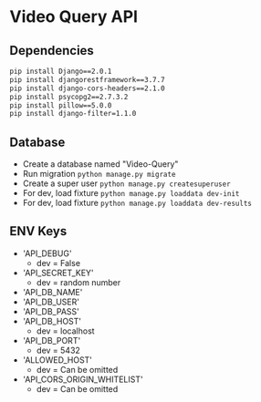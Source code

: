 # Video Query API

## Dependencies

```bash
pip install Django==2.0.1
pip install djangorestframework==3.7.7
pip install django-cors-headers==2.1.0
pip install psycopg2==2.7.3.2
pip install pillow==5.0.0
pip install django-filter=1.1.0
```

## Database

- Create a database named "Video-Query"
- Run migration `python manage.py migrate`
- Create a super user `python manage.py createsuperuser`
- For dev, load fixture `python manage.py loaddata dev-init`
- For dev, load fixture `python manage.py loaddata dev-results`

## ENV Keys

- 'API_DEBUG'
  - dev = False
- 'API_SECRET_KEY'
  - dev = random number
- 'API_DB_NAME'
- 'API_DB_USER'
- 'API_DB_PASS'
- 'API_DB_HOST'
  - dev = localhost
- 'API_DB_PORT'
  - dev = 5432
- 'ALLOWED_HOST'
  - dev = Can be omitted
- 'API_CORS_ORIGIN_WHITELIST'
  - dev = Can be omitted
